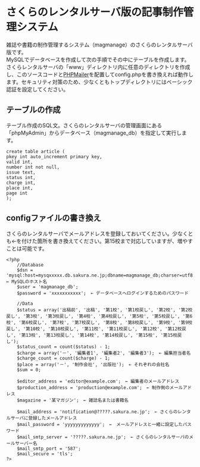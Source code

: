 # さくらのレンタルサーバ版の記事制作管理システム
雑誌や書籍の制作管理するシステム（magmanage）のさくらのレンタルサーバ版です。  
MySQLでデータベースを作成して次の手順でその中にテーブルを作成します。 さくらレンタルサーバの「www」ディレクトリ内に任意のディレクトリを作成し、このソースコードと[PHPMailer](https://github.com/Synchro/PHPMailer.git)を配置してconfig.phpを書き換えれば動作します。セキュリティ対策のため、少なくともトップディレクトリにはベーシック認証を設定してください。

## テーブルの作成
テーブル作成のSQL文。さくらのレンタルサーバの管理画面にある「phpMyAdmin」からデータベース（magmanage_db）を指定して実行します。
```
create table article (
pkey int auto_increment primary key,
valid int,
number int not null,
issue text,
status int,
charge int,
place int,
page int
); 
```
## configファイルの書き換え
さくらのレンタルサーバでメールアドレスを登録しておいてください。少なくとも←を付けた箇所を書き換えてください。第15校まで対応していますが、増やすことは可能です。
```
<?php
    //Database
    $dsn = 'mysql:host=mysqxxxxx.db.sakura.ne.jp;dbname=magmanage_db;charser=utf8'; ← MySQLのホスト名
    $user = 'magmanage_db';
    $password = 'xxxxxxxxxxx';　← データベースへログインするためのパスワード

    //Data
    $status = array('出稿前', '出稿', '第1校', '第1校戻し', '第2校', '第2校戻し', '第3校', '第3校戻し', '第4校', '第4校戻し', '第5校', '第5校戻し', '第6校', '第6校戻し', '第7校', '第7校戻し', '第8校', '第8校戻し', '第9校', '第9校戻し', '第10校', '第10校戻し', '第11校', '第11校戻し', '第12校', '第12校戻し', '第13校', '第13校戻し', '第14校', '第14校戻し', '第15校', '第15校戻し');
    $status_count = count($status) - 1;
    $charge = array('－', '編集者1', '編集者2', '編集者3');　← 編集担当者名
    $charge_count = count($charge) - 1;
    $place = array('－', '制作会社', '出版社');　← それぞれの会社名
    $sum = 0;

    $editor_address = 'editor@example.com';　← 編集者のメールアドレス
    $production_address = 'production@example.com';　← 制作側のメールアドレス
    $magazine = '某マガジン';　← 雑誌名または書籍名
    
    $mail_address = 'notification@?????.sakura.ne.jp';　← さくらのレンタルサーバに登録したメールアドレス　
    $mail_password = 'yyyyyyyyyyyyy';　←　メールアドレスと一緒に設定したパスワード
    $mail_smtp_server = '?????.sakura.ne.jp';　← さくらのレンタルサーバのメールサーバー名
    $mail_smtp_port = '587';
    $mail_secure = 'tls';
?>
```

